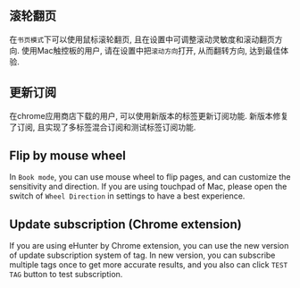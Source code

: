 ## 滚轮翻页
在`书页模式`下可以使用鼠标滚轮翻页, 且在设置中可调整滚动灵敏度和滚动翻页方向.
使用Mac触控板的用户, 请在设置中把`滚动方向`打开, 从而翻转方向, 达到最佳体验.

## 更新订阅
在chrome应用商店下载的用户, 可以使用新版本的标签更新订阅功能. 新版本修复了订阅, 且实现了多标签混合订阅和测试标签订阅功能.

## Flip by mouse wheel
In `Book mode`, you can use mouse wheel to flip pages, and can customize the sensitivity and direction.
If you are using touchpad of Mac, please open the switch of `Wheel Direction` in settings to have a best experience.

## Update subscription (Chrome extension)
If you are using eHunter by Chrome extension, you can use the new version of update subscription system of tag.
In new version, you can subscribe multiple tags once to get more accurate results, and you also can click `TEST TAG` button to test subscription.
